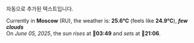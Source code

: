 
자동으로 추가된 텍스트입니다.

<!--START_SECTION:weather:moscow-->
Currently in **Moscow** (RU), the weather is: **25.6°C** (feels like **24.9°C**), ***few clouds***<br/>
On *June 05, 2025*, the *sun rises* at 🌅**03:49** and *sets* at 🌇**21:06**.
<!--END_SECTION:weather-->
